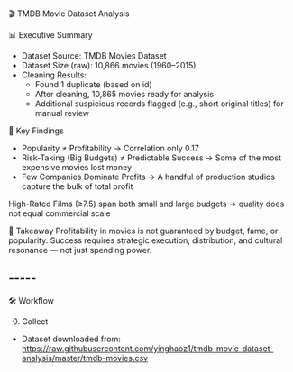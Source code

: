 🎬 TMDB Movie Dataset Analysis

📊 Executive Summary
 - Dataset Source: TMDB Movies Dataset
 - Dataset Size (raw): 10,866 movies (1960–2015)
 - Cleaning Results:
   * Found 1 duplicate (based on id)
   * After cleaning, 10,865 movies ready for analysis
   * Additional suspicious records flagged (e.g., short original titles) for manual review
     
🔑 Key Findings
 - Popularity ≠ Profitability → Correlation only 0.17
 - Risk-Taking (Big Budgets) ≠ Predictable Success → Some of the most expensive movies lost money
 - Few Companies Dominate Profits → A handful of production studios capture the bulk of total profit

High-Rated Films (≥7.5) span both small and large budgets → quality does not equal commercial scale

🎯 Takeaway
Profitability in movies is not guaranteed by budget, fame, or popularity. Success requires strategic execution, distribution, and cultural resonance — not just spending power.

## -----
🛠️ Workflow

0. Collect
 - Dataset downloaded from:
https://raw.githubusercontent.com/yinghaoz1/tmdb-movie-dataset-analysis/master/tmdb-movies.csv
